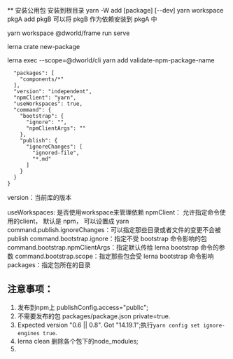 ** 安装公用包
安装到根目录  yarn -W add [package] [--dev] 
yarn workspace pkgA add pkgB 可以将 pkgB 作为依赖安装到 pkgA 中


yarn workspace @dworld/frame run serve

lerna crate new-package


lerna exec --scope=@dworld/cli yarn add validate-npm-package-name 


```{
  "packages": [
    "components/*"
  ],
  "version": "independent",
  "npmClient": "yarn",
  "useWorkspaces": true,
  "command": {
    "bootstrap": {
      "ignore": "",
      "npmClientArgs": ""
    },
    "publish": {
      "ignoreChanges": [
        "ignored-file",
        "*.md"
      ]
    }
  }
}
```


version：当前库的版本

useWorkspaces: 是否使用workspace来管理依赖
npmClient： 允许指定命令使用的client， 默认是 npm， 可以设置成 yarn
command.publish.ignoreChanges：可以指定那些目录或者文件的变更不会被publish
command.bootstrap.ignore：指定不受 bootstrap 命令影响的包
command.bootstrap.npmClientArgs：指定默认传给 lerna bootstrap 命令的参数
command.bootstrap.scope：指定那些包会受 lerna bootstrap 命令影响
packages：指定包所在的目录



## 注意事项：
1. 发布到npm上  publishConfig.access="public";
2. 不需要发布的包 packages/package.json  private=true.
3. Expected version "0.6 || 0.8". Got "14.19.1";执行```yarn config set ignore-engines true```.
4. lerna clean	删除各个包下的node_modules;
5. 